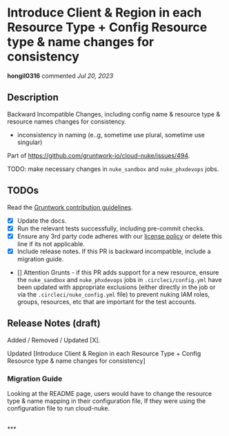 # Introduce Client & Region in each Resource Type + Config Resource type & name changes for consistency

**hongil0316** commented *Jul 20, 2023*



<!-- Prepend '[WIP]' to the title if this PR is still a work-in-progress. Remove it when it is ready for review! -->

## Description

Backward Incompatible Changes, including config name & resource type & resource names changes for consistency. 
* inconsistency in naming (e..g,  sometime use plural, sometime use singular)

Part of https://github.com/gruntwork-io/cloud-nuke/issues/494. 

TODO: make necessary changes in `nuke_sandbox` and `nuke_phxdevops` jobs. 

<!-- Description of the changes introduced by this PR. -->

## TODOs

Read the [Gruntwork contribution guidelines](https://gruntwork.notion.site/Gruntwork-Coding-Methodology-02fdcd6e4b004e818553684760bf691e).

- [x] Update the docs.
- [x] Run the relevant tests successfully, including pre-commit checks.
- [x] Ensure any 3rd party code adheres with our [license policy](https://www.notion.so/gruntwork/Gruntwork-licenses-and-open-source-usage-policy-f7dece1f780341c7b69c1763f22b1378) or delete this line if its not applicable.
- [x] Include release notes. If this PR is backward incompatible, include a migration guide.
- [] Attention Grunts - if this PR adds support for a new resource, ensure the `nuke_sandbox` and `nuke_phxdevops` jobs in `.circleci/config.yml` have been updated with appropriate exclusions (either directly in the job or via the `.circleci/nuke_config.yml` file) to prevent nuking IAM roles, groups, resources, etc that are important for the test accounts.


## Release Notes (draft)

<!-- One-line description of the PR that can be included in the final release notes. -->
Added / Removed / Updated [X].

Updated [Introduce Client & Region in each Resource Type + Config Resource type & name changes for consistency]

### Migration Guide

Looking at the README page, users would have to change the resource type & name mapping in their configuration file, If they were using the configuration file to run cloud-nuke. 

<!-- Important: If you made any backward incompatible changes, then you must write a migration guide! -->


<br />
***


